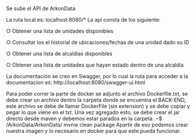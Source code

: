 Se sube el API de ArkonData

La ruta local es: localhost:8080/*
La api consta de los siguiente:

○ Obtener una lista de unidades disponibles

○ Consultar los el historial de ubicaciones/fechas de una unidad dado su ID

○ Obtener una lista de alcaldías disponibles

○ Obtener una lista de unidades que hayan estado dentro de una alcaldía

La documentación se creo en Swagger, por lo cual la ruta para acceder a la documentacion es: http://localhost:8080/swagger-ui.html

Para poder correr la parte de docker se adjunto el archivo Dockerfile.txt, se debe crear un archivo dentro la carpeta donde se encuentra el BACK-END, este archivo se debe de llamar
DockerFile (sin extension) y se debe copiar y pegar lo que viene en el txt.
Una vez agregado esto, se debe crear el jar directo desde maven y debemos estar parados en la carpeta 
$.-$$ /ArkonData/ArkonData/ mvnw clean package
Apartir de eso podemos crear nuestra imagen y lo necesario en docker para que este pueda funcionar.

